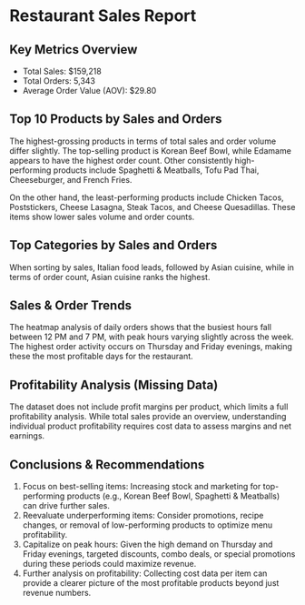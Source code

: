 # Restaurant Sales Report

## Key Metrics Overview

- Total Sales: $159,218
- Total Orders: 5,343
- Average Order Value (AOV): $29.80

## Top 10 Products by Sales and Orders
The highest-grossing products in terms of total sales and order volume differ slightly. The top-selling product is Korean Beef Bowl, while Edamame appears to have the highest order count. Other consistently high-performing products include Spaghetti & Meatballs, Tofu Pad Thai, Cheeseburger, and French Fries.

On the other hand, the least-performing products include Chicken Tacos, Poststickers, Cheese Lasagna, Steak Tacos, and Cheese Quesadillas. These items show lower sales volume and order counts.

## Top Categories by Sales and Orders
When sorting by sales, Italian food leads, followed by Asian cuisine, while in terms of order count, Asian cuisine ranks the highest.

## Sales & Order Trends
The heatmap analysis of daily orders shows that the busiest hours fall between 12 PM and 7 PM, with peak hours varying slightly across the week.
The highest order activity occurs on Thursday and Friday evenings, making these the most profitable days for the restaurant.

## Profitability Analysis (Missing Data)
The dataset does not include profit margins per product, which limits a full profitability analysis. While total sales provide an overview, understanding individual product profitability requires cost data to assess margins and net earnings.

## Conclusions & Recommendations
1. Focus on best-selling items: Increasing stock and marketing for top-performing products (e.g., Korean Beef Bowl, Spaghetti & Meatballs) can drive further sales.
2. Reevaluate underperforming items: Consider promotions, recipe changes, or removal of low-performing products to optimize menu profitability.
3. Capitalize on peak hours: Given the high demand on Thursday and Friday evenings, targeted discounts, combo deals, or special promotions during these periods could maximize revenue.
4. Further analysis on profitability: Collecting cost data per item can provide a clearer picture of the most profitable products beyond just revenue numbers.
